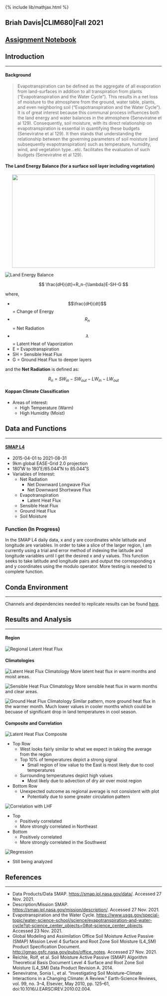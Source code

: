 {% include lib/mathjax.html %}

## Briah Davis|CLIM680|Fall 2021
## [Assignment Notebook](https://github.com/BDavis39/CLIM680/blob/master/CLIM680_Assignments.ipynb)

## Introduction
---
#### Background

> Evapotranspiration can be defined as the aggregate of all evaporation from land-surfaces in addition to all transpiration from plants (“Evapotranspiration and the Water Cycle”). This results in a net loss of moisture to the atmosphere from the ground, water table, plants, and even neighboring soil (“Evapotranspiration and the Water Cycle”). It is of great interest because this communal process influences both the land energy and water balances in the atmosphere (Seneviratne et al 129). Consequently, soil moisture, with its direct relationship on evapotranspiration is essential in quantifying these budgets (Seneviratne et al 129). It then stands that understanding the relationship between the governing parameters of soil moisture (and subsequently evapotranspiration) such as temperature, humidity, wind, and vegetation type…etc. facilitates the evaluation of such budgets (Seneviratne et al 129).


#### The Land Energy Balance (for a surface soil layer including vegetation)

<p align="center">
  <img width="460" height="300" src=Seneviratne_LandEnergyBalance.png>
</p>

![Land Energy Balance](Seneviratne_LandEnergyBalance.png)

$$
\frac{dH}{dt}=R_n-{\lambda}E-SH-G
$$

where, <br>
* $$\frac{dH}{dt}$$ = Change of Energy <br>
* $$R_n$$ = Net Radiation <br>
* $${\lambda}$$ = Latent Heat of Vaporization <br>
* E = Evapotranspiration <br>
* SH = Sensible Heat Flux <br>
* G = Ground Heat Flux to deeper layers <br>

and the **Net Radiation** is defined as:

$$
R_n=SW_{in}-SW_{out}-LW_{in}-LW_{out}
$$

#### Koppan Climate Classification

* Areas of interest:
    * High Temperature (Warm)
    * High Humidity (Moist)

## Data and Functions
---
#### **[SMAP L4](/SMAP.md)**
 
* 2015-04-01 to 2021-08-31
* 9km global EASE-Grid 2.0 projection
* 180˚W to 180˚E/85.044˚N to 85.044˚S
* Variables of Interest:
	* Net Radiation  
		* Net Downward Longwave Flux
        * Net Downward Shortwave Flux
    * Evapotranspiration           
        * Latent Heat Flux
    * Sensible Heat Flux
    * Ground Heat Flux
	* Soil Moisture
    
### **Function (In Progress)**

In the SMAP L4 daily data, x and y are coordinates while latitude and longitude are variables. In order to take a slice of the larger region, I am currently using a trial and error method of indexing the latitude and longitude variables until I get the desired x and y values. This function seeks to take latitude and longitude pairs and output the corresponding x and y coordinates using the modulo operator. More testing is needed to complete function.

## Conda Environment
---
Channels and dependencies needed to replicate results can be found [here](./env.md).

## Results and Analysis
---

#### Region

![Regional Latent Heat Flux](./Figs/AVG_LHF.png)

#### Climatologies

![Latent Heat Flux Climatology](/Figs/Climo_LHF.png)
More latent heat flux in warm months and moist areas. 


![Sensible Heat Flux Climatology](/Figs/Climo_SHF.png)
More sensible heat flux in warm months and clear areas.

![Ground Heat Flux Climatology](/Figs/Climo_GHF.png)
Similar pattern, more ground heat flux in the warmer month. Much lower values in cooler months which could be becuase of significant drop in land temperatures in cool season. 


#### Composite and Correlation

![Latent Heat Flux Composite](/Figs/LHF_Composite.png)
* Top Row
    * West looks fairly similar to what we expect in taking the average from the region
    * Top 10% of temperatures depict a strong signal
        * Small region of low value to the East is most likely due to cool temperatures
    * Surrounding temperatures depict high values
        * Most likely due to advection of dry air over moist region
* Bottom Row
    * Unexpected outcome as regional average is not consistent with plot
        * Potentially due to some greater circulation pattern
        
![Correlation with LHF](/Figs/LHF_Corr.png)
* Top
    * Positively correlated
    * More strongly correlated in Northeast
* Bottom 
    * Positively correlated
    * More strongly correlated in the Southwest
    
![Regression](/Figs/LHFSMReg.png)
* Still being analyzed
 
        



## References
---

* Data Products/Data SMAP. https://smap.jpl.nasa.gov/data/. Accessed 27 Nov. 2021.
* Description/Mission SMAP. https://smap.jpl.nasa.gov/mission/description/. Accessed 27 Nov. 2021.
* Evapotranspiration and the Water Cycle. https://www.usgs.gov/special-topic/water-science-school/science/evapotranspiration-and-water-cycle?qt-science_center_objects=0#qt-science_center_objects. Accessed 23 Nov. 2021.
* Global Modeling and Assimilation Office Soil Moisture Active Passive (SMAP) Mission Level 4 Surface and Root Zone Soil Moisture (L4_SM) Product Specification Document. http://gmao.gsfc.nasa.gov/pubs/office_notes. Accessed 27 Nov. 2021.
* Reichle, Rolf, et al. Soil Moisture Active Passive (SMAP) Algorithm Theoretical Basis Document Level 4 Surface and Root Zone Soil Moisture (L4_SM) Data Product Revision A. 2014.
* Seneviratne, Sonia I., et al. “Investigating Soil Moisture–Climate Interactions in a Changing Climate: A Review.” Earth-Science Reviews, vol. 99, no. 3–4, Elsevier, May 2010, pp. 125–61, doi:10.1016/J.EARSCIREV.2010.02.004.

